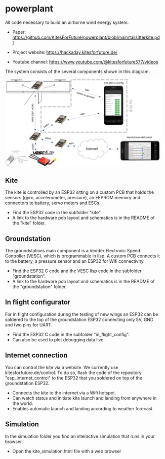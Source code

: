 # powerplant

All code necessary to build an airborne wind energy system.

* Paper: https://github.com/KitesForFuture/powerplant/blob/main/tailsitterkite.pdf

* Project website: https://hackaday.kitesforfuture.de/

* Youtube channel: https://www.youtube.com/@kitesforfuture577/videos

The system consists of the several components shown in this diagram:

![alt text](https://github.com/KitesForFuture/powerplant/blob/main/connectivity.jpg?raw=true)

## Kite

The kite is controlled by an ESP32 sitting on a custom PCB that holds the sensors (gyro, accelerometer, pressure), an EEPROM memory and connectors to battery, servo motors and ESCs.

* Find the ESP32 code in the subfolder "kite".
* A link to the hardware pcb layout and schematics is in the README of the "kite" folder.

## Groundstation

The groundstations main component is a Vedder Electronic Speed Controller (VESC), which is programmable in lisp. A custom PCB connects it to the battery, a pressure sensor and an ESP32 for Wifi connectivity.

* Find the ESP32 C code and the VESC lisp code in the subfolder "groundstation".
* A link to the hardware pcb layout and schematics is in the README of the "groundstation" folder.

## In flight configurator

For in flight configuration during the testing of new wings an ESP32 can be soldered to the top of the groundstation ESP32 connecting only 5V, GND and two pins for UART.

* Find the ESP32 C code in the subfolder "in_flight_config".
* Can also be used to plot debugging data live.

## Internet connection

You can control the kite via a website. We currently use kitesforfuture.de/control. To do so, flash the code of the repository "esp_internet_control" to the ESP32 that you soldered on top of the groundstation ESP32.

* Connects the kite to the internet via a Wifi hotspot.
* Can watch status and initiate kite launch and landing from anywhere in the world.
* Enables automatic launch and landing according to weather forecast.

## Simulation

In the simulation folder you find an interactive simulation that runs in your browser.

* Open the kite_simulation.html file with a web browser
